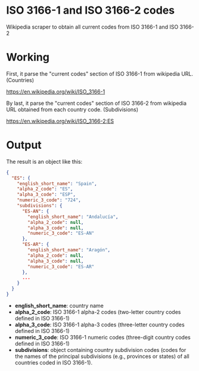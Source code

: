 # ISO 3166-1 and ISO 3166-2 codes
Wikipedia scraper to obtain all current codes from ISO 3166-1 and ISO 3166-2

# Working
First, it parse the "current codes" section of ISO 3166-1 from wikipedia URL. (Countries)

https://en.wikipedia.org/wiki/ISO_3166-1

By last, it parse the "current codes" section of ISO 3166-2 from wikipedia URL obtained from each country code. (Subdivisions)

https://en.wikipedia.org/wiki/ISO_3166-2:ES

# Output
The result is an object like this:
```json
{
  "ES": {
    "english_short_name": "Spain",
    "alpha_2_code": "ES",
    "alpha_3_code": "ESP",
    "numeric_3_code": "724",
    "subdivisions": {
      "ES-AN": {
        "english_short_name": "Andalucía",
        "alpha_2_code": null,
        "alpha_3_code": null,
        "numeric_3_code": "ES-AN"
      },
      "ES-AR": {
        "english_short_name": "Aragón",
        "alpha_2_code": null,
        "alpha_3_code": null,
        "numeric_3_code": "ES-AR"
      },
      ...
    }
  }
}
```
* **english_short_name**: country name
* **alpha_2_code**: ISO 3166-1 alpha-2 codes (two-letter country codes defined in ISO 3166-1)
* **alpha_3_code**: ISO 3166-1 alpha-3 codes (three-letter country codes defined in ISO 3166-1)
* **numeric_3_code**: ISO 3166-1 numeric codes (three-digit country codes defined in ISO 3166-1)
* **subdivisions**: object containing country subdivision codes (codes for the names of the principal subdivisions (e.g., provinces or states) of all countries coded in ISO 3166-1). 
